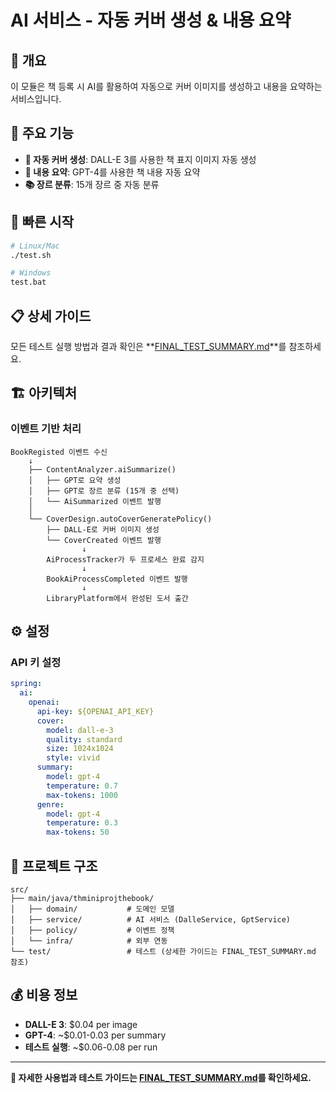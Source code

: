 # AI 서비스 - 자동 커버 생성 & 내용 요약

## 📖 개요

이 모듈은 책 등록 시 AI를 활용하여 자동으로 커버 이미지를 생성하고 내용을 요약하는 서비스입니다.

## 🎯 주요 기능

- **🎨 자동 커버 생성**: DALL-E 3를 사용한 책 표지 이미지 자동 생성
- **📝 내용 요약**: GPT-4를 사용한 책 내용 자동 요약
- **📚 장르 분류**: 15개 장르 중 자동 분류

## 🚀 빠른 시작

```bash
# Linux/Mac
./test.sh

# Windows
test.bat
```

## 📋 상세 가이드

모든 테스트 실행 방법과 결과 확인은 **[FINAL_TEST_SUMMARY.md](./FINAL_TEST_SUMMARY.md)**를 참조하세요.

## 🏗️ 아키텍처

### 이벤트 기반 처리
```
BookRegisted 이벤트 수신
    ↓
    ├── ContentAnalyzer.aiSummarize()
    │   ├── GPT로 요약 생성
    │   ├── GPT로 장르 분류 (15개 중 선택)
    │   └── AiSummarized 이벤트 발행
    │
    └── CoverDesign.autoCoverGeneratePolicy()
        ├── DALL-E로 커버 이미지 생성
        └── CoverCreated 이벤트 발행
                ↓
        AiProcessTracker가 두 프로세스 완료 감지
                ↓
        BookAiProcessCompleted 이벤트 발행
                ↓
        LibraryPlatform에서 완성된 도서 출간
```

## ⚙️ 설정

### API 키 설정
```yaml
spring:
  ai:
    openai:
      api-key: ${OPENAI_API_KEY}
      cover:
        model: dall-e-3
        quality: standard
        size: 1024x1024
        style: vivid
      summary:
        model: gpt-4
        temperature: 0.7
        max-tokens: 1000
      genre:
        model: gpt-4
        temperature: 0.3
        max-tokens: 50
```

## 📁 프로젝트 구조

```
src/
├── main/java/thminiprojthebook/
│   ├── domain/           # 도메인 모델
│   ├── service/          # AI 서비스 (DalleService, GptService)
│   ├── policy/           # 이벤트 정책
│   └── infra/            # 외부 연동
└── test/                 # 테스트 (상세한 가이드는 FINAL_TEST_SUMMARY.md 참조)
```

## 💰 비용 정보

- **DALL-E 3**: $0.04 per image
- **GPT-4**: ~$0.01-0.03 per summary
- **테스트 실행**: ~$0.06-0.08 per run

---

**📖 자세한 사용법과 테스트 가이드는 [FINAL_TEST_SUMMARY.md](./FINAL_TEST_SUMMARY.md)를 확인하세요.**
